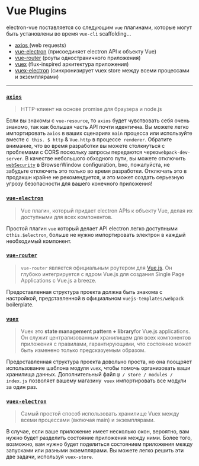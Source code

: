 # Vue Plugins

electron-vue поставляется со следующим `vue` плагинами, которые могут быть установлены во время `vue-cli` scaffolding...

* [axios ](https://github.com/mzabriskie/axios)\(web requests\)
* [vue-electron](https://github.com/SimulatedGREG/vue-electron) \(присоединяет electron API к объекту Vue\)
* [vue-router](https://github.com/vuejs/vue-router) \(роуты одностраничного приложения\)
* [vuex](https://github.com/vuejs/vuex) \(flux-inspired архитектура приложения\)
* [vuex-electron](https://github.com/vue-electron/vuex-electron) \(синхронизирует vuex store между всеми процессами и экземплярами\)

---

### [`axios`](https://github.com/mzabriskie/axios)

> HTTP-клиент на основе promise для браузера и node.js

Если вы знакомы с `vue-resource`, то `axios` будет чувствовать себя очень знакомо, так как большая часть API почти идентична. Вы можете легко импортировать `axios` в ваших сценариях `main` процесса или используйте вместе с` this. $ http` & `Vue.http` в процессе` renderer`. Обратите внимание, что во время разработки вы можете столкнуться с проблемами с CORS поскольку запросы передаются через`webpack-dev-server`. В качестве небольшого обходного пути, вы можете отключить [`webSecurity`](https://electronjs.org/docs/api/browser-window#new-browserwindowoptions) в BrowserWindow configuration, bно, пожалуйста, не забудьте отключить это только во время разработки. Отключать это в продакшн крайне не рекомендуется, и это может создать серьезную угрозу безопасности для вашего конечного приложения!

### [`vue-electron`](https://github.com/SimulatedGREG/vue-electron)

> Vue плагин, который придает electron APIs к объекту Vue, делая их доступными для всех компонентов.

Простой плагин `vue` который делает API electron легко доступными с`this.$electron`, больше не нужно импортировать электрон в каждый необходимый компонент.

### [`vue-router`](https://github.com/vuejs/vue-router)

> `vue-router` является официальным роутером для [Vue.js](http://vuejs.org/). Он глубоко интегрируется с ядром Vue.js для создания Single Page Applications c Vue.js a breeze.

Предоставленная структура проекта должна быть знакома с настройкой, представленной в официальном `vuejs-templates/webpack` boilerplate.

### [`vuex`](https://github.com/vuejs/vuex)

> Vuex это **state management pattern + library**for Vue.js applications. Он служит централизованным хранилищем для всех компонентов приложения с правилами, гарантирующими, что состояние может быть изменено только предсказуемым образом.

Предоставленная структура проекта довольно проста, но она поощряет использование шаблона модуля `vuex`, чтобы помочь организовать ваши хранилища данных. Дополнительный файл `@ / store / modules / index.js` позволяет вашему магазину` vuex` импортировать все модули за один раз.

### [`vuex-electron`](https://github.com/vue-electron/vuex-electron)

> Самый простой способ использовать хранилище Vuex между всеми процессами (включая main) и экземплярами.

В случае, если ваше приложение имеет несколько окон, вероятно, вам нужно будет разделить состояние приложения между ними. Более того, возможно, вам нужно будет поделиться состоянием приложения между запусками или разными экземплярами. Вы можете легко решить эти две задачи, используя `vuex-store`.
